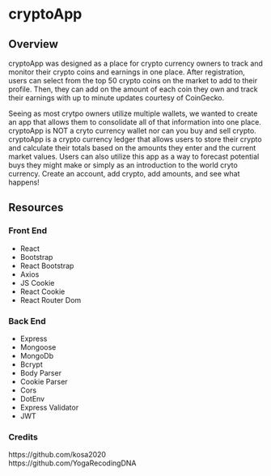 # cryptoApp

<h2>Overview</h2>

cryptoApp was designed as a place for crypto currency owners to track and monitor their crypto coins and earnings in one place.  After registration, users can select from the top 50 crypto coins on the market to add to their profile.  Then, they can add on the amount of each coin they own and track their earnings with up to minute updates courtesy of CoinGecko.  

Seeing as most crytpo owners utilize multiple wallets, we wanted to create an app that allows them to consolidate all of that information into one place.  cryptoApp is NOT a cryto currency wallet nor can you buy and sell crypto.  cryptoApp is a crypto currency ledger that allows users to store their crypto and calculate their totals based on the amounts they enter and the current market values.  Users can also utilize this app as a way to forecast potential buys they might make or simply as an introduction to the world cryto currency.  Create an account, add crypto, add amounts, and see what happens!


<h2>Resources</h2>
  <h3>Front End</h3>
    <ul>
      <li>React</li>
      <li>Bootstrap</li>
      <li>React Bootstrap</li>
      <li>Axios</li>
      <li>JS Cookie</li>
      <li>React Cookie</li>
      <li>React Router Dom</li>
    </ul>
   
  <h3>Back End</h3>
    <ul>
      <li>Express</li>
      <li>Mongoose</li>
      <li>MongoDb</li>
      <li>Bcrypt</li>
      <li>Body Parser</li>
      <li>Cookie Parser</li>
      <li>Cors</li>
      <li>DotEnv</li>
      <li>Express Validator</li>
      <li>JWT</li>
    </ul>
    
   <h3>Credits</h3>
   https://github.com/kosa2020
   <br>
   https://github.com/YogaRecodingDNA

